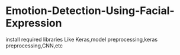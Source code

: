 # Emotion-Detection-Using-Facial-Expression
install required libraries
Like Keras,model preprocessing,keras preprocessing,CNN,etc
